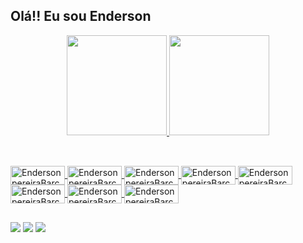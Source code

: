 ## Olá!! Eu sou Enderson

<div align="center">
  <a href="https://github.com/EndersonpereiraBarcelos">
  <img height="160em" src="https://github-readme-stats.vercel.app/api?username=EndersonpereiraBarcelos&show_icons=true&theme=dracula&include_all_commits=true&count_private=true"/>
  <img height="160em" src="https://github-readme-stats.vercel.app/api/top-langs/?username=EndersonpereiraBarcelos&layout=compact&langs_count=7&theme=dracula"/>
</div>
  
  ##
  
  <div style="display: inline_block"><br>
  <img align="center" alt="EndersonpereiraBarcelos-Html" height="30" width="87" src="https://img.shields.io/badge/HTML5-E34F26?style=for-the-badge&logo=html5&logoColor=white">
  <img align="center" alt="EndersonpereiraBarcelos-Css" height="30" width="87" src="https://img.shields.io/badge/CSS3-1572B6?style=for-the-badge&logo=css3&logoColor=white">
  <img align="center" alt="EndersonpereiraBarcelos-Js" height="30" width="87" src="https://img.shields.io/badge/JavaScript-323330?style=for-the-badge&logo=javascript&logoColor=F7DF1E">
    <img align="center" alt="EndersonpereiraBarcelos-Java" height="30" width="87" src="https://img.shields.io/badge/Java-ED8B00?style=for-the-badge&logo=java&logoColor=white">
     <img align="center" alt="EndersonpereiraBarcelos-Node.js" height="30" width="87" src="https://img.shields.io/badge/Node.js-43853D?style=for-the-badge&logo=node.js&logoColor=white">
     <img align="center" alt="EndersonpereiraBarcelos-Ubuntu" height="30" width="87" src="https://img.shields.io/badge/Ubuntu-E95420?style=for-the-badge&logo=ubuntu&logoColor=white">
    <img align="center" alt="EndersonpereiraBarcelos-Express.js" height="30" width="87" src="https://img.shields.io/badge/Express.js-404D59?style=for-the-badge">
    <img align="center" alt="EndersonpereiraBarcelos-MySql" height="30" width="87" src="https://img.shields.io/badge/MySQL-00000F?style=for-the-badge&logo=mysql&logoColor=white">

</div>
  
  ##
  
  <a href="https://instagram.com/pbenderson" target="_blank"><img src="https://img.shields.io/badge/Instagram-E4405F?style=for-the-badge&logo=instagram&logoColor=white" target="_blank"></a>
   <a href = "souza98120@gmail.com"><img src="https://img.shields.io/badge/Gmail-D14836?style=for-the-badge&logo=gmail&logoColor=white" target="_blank"></a>
  <a href = "https://www.linkedin.com/in/enderson-pereira-barcelos-15949518b/"><img src ="https://img.shields.io/badge/LinkedIn-0077B5?style=for-the-badge&logo=linkedin&logoColor=white" target="_blak"></a>
